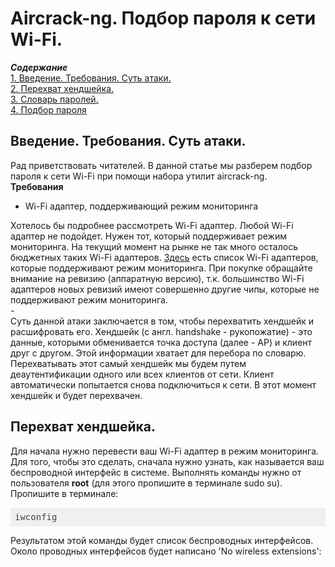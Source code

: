 <h1>Aircrack-ng. Подбор пароля к сети Wi-Fi.</h1>

<b><i>Содержание</i></b><br>
<a href="#introduction">1. Введение. Требования. Суть атаки.</a><br>
<a href="#gethandshake">2. Перехват хендшейка.</a><br>
<a href="#dictionary">3. Словарь паролей.</a><br>
<a href="#getpassword">4. Подбор пароля</a><br>

<p><a name="introduction"></a></p>
<h2>Введение. Требования. Суть атаки.</h2>
Рад приветствовать читателей. В данной статье мы разберем подбор пароля к сети Wi-Fi при
помощи набора утилит aircrack-ng.<br>
<b>Требования</b>
<ul>
  <li>Wi-Fi адаптер, поддерживающий режим мониторинга</li>
</ul>
Хотелось бы подробнее рассмотреть Wi-Fi адаптер. Любой Wi-Fi адаптер не подойдет. Нужен
тот, который поддерживает режим мониторинга. На текущий момент на рынке не так много
осталось бюджетных таких Wi-Fi адаптеров. <a href="https://hackware.ru/?p=6780&PageSpeed=noscript" target="_blank">Здесь</a> есть список Wi-Fi адаптеров, которые
поддерживают режим мониторинга. При покупке обращайте внимание на ревизию (аппаратную
версию), т.к. большинство Wi-Fi адаптеров новых ревизий имеют совершенно другие чипы,
которые не поддерживают режим мониторинга.<br>
-<br>
Суть данной атаки заключается в том, чтобы перехватить хендшейк и расшифровать его.
Хендшейк (с англ. handshake - рукопожатие) - это данные, которыми обменивается точка
доступа (далее - AP) и клиент друг с другом. Этой информации хватает для перебора по
словарю. Перехватывать этот самый хендшейк мы будем путем деаутентификации одного или всех
клиентов от сети. Клиент автоматически попытается снова подключиться к сети. В этот
момент хендшейк и будет перехвачен.

<p><a name="gethandshake"></a></p>
<h2>Перехват хендшейка.</h2>
Для начала нужно перевести ваш Wi-Fi адаптер в режим мониторинга. Для того, чтобы это сделать,
сначала нужно узнать, как называется ваш беспроводной интерфейс в системе. Выполнять команды нужно
от пользователя <b>root</b> (для этого пропишите в терминале sudo su). Пропишите в терминале:
<pre class="hljs" style="display: block; overflow-x: auto; padding: 0.5em; background: rgb(240, 240, 240) none repeat scroll 0% 0%; color: rgb(68, 68, 68);">iwconfig</pre> Результатом этой команды будет список беспроводных интерфейсов. Около проводных интерфейсов будет написано 'No wireless extensions':
